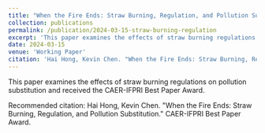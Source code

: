 ```yaml
---
title: "When the Fire Ends: Straw Burning, Regulation, and Pollution Substitution"
collection: publications
permalink: /publication/2024-03-15-straw-burning-regulation
excerpt: 'This paper examines the effects of straw burning regulations on pollution substitution and received the CAER-IFPRI Best Paper Award.'
date: 2024-03-15
venue: 'Working Paper'
citation: 'Hai Hong, Kevin Chen. "When the Fire Ends: Straw Burning, Regulation, and Pollution Substitution." CAER-IFPRI Best Paper Award.'
---
```


This paper examines the effects of straw burning regulations on pollution substitution and received the CAER-IFPRI Best Paper Award.

Recommended citation: Hai Hong, Kevin Chen. "When the Fire Ends: Straw Burning, Regulation, and Pollution Substitution." CAER-IFPRI Best Paper Award.
